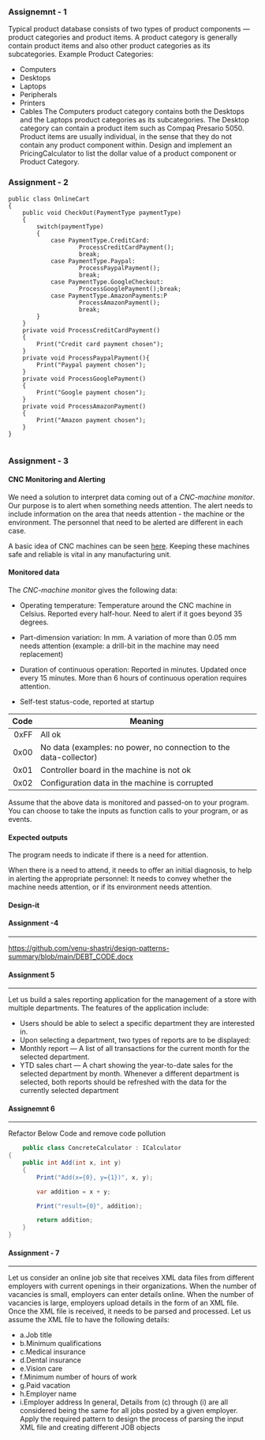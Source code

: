  ### Assignemnt - 1
Typical product database consists of two types of product components — product categories and product items. 
A product category is generally  contain product items and also other product categories as its subcategories. Example Product Categories: 
- Computers
- Desktops
- Laptops
- Peripherals 
- Printers
- Cables 
The Computers product category contains both the Desktops and the Laptops product categories as its subcategories. The Desktop category can contain a product item such as Compaq Presario 5050. Product items are usually individual, in the sense that they do not contain any product component within. 
Design and implement an PricingCalculator  to list the dollar value of a product component or Product Category.


### Assignment - 2
```
public class OnlineCart
{
    public void CheckOut(PaymentType paymentType)
    {
        switch(paymentType)
        {
            case PaymentType.CreditCard:
                    ProcessCreditCardPayment();
                    break;
            case PaymentType.Paypal:
                    ProcessPaypalPayment();
                    break;
            case PaymentType.GoogleCheckout:
                    ProcessGooglePayment();break;
            case PaymentType.AmazonPayments:P
                    ProcessAmazonPayment();
                    break;
        }
    }
    private void ProcessCreditCardPayment()
    {
        Print("Credit card payment chosen");
    }
    private void ProcessPaypalPayment(){
        Print("Paypal payment chosen");
    }
    private void ProcessGooglePayment()
    {
        Print("Google payment chosen");
    }
    private void ProcessAmazonPayment()
    {
        Print("Amazon payment chosen");
    }
}


```

### Assignment - 3
#### CNC Monitoring and Alerting

We need a solution to interpret data coming out of a _CNC-machine monitor_.
Our purpose is to alert when something needs attention.
The alert needs to include information on the area that needs attention -
the machine or the environment.
The personnel that need to be alerted are different in each case.

A basic idea of CNC machines can be seen [here](https://en.wikipedia.org/wiki/Numerical_control).
Keeping these machines safe and reliable is vital in any manufacturing unit.

#### Monitored data

The _CNC-machine monitor_ gives the following data:

- Operating temperature: Temperature around the CNC machine in Celsius.
Reported every half-hour. Need to alert if it goes beyond 35 degrees.

- Part-dimension variation: In mm. A variation of more than 0.05 mm needs attention
(example: a drill-bit in the machine may need replacement)

- Duration of continuous operation: Reported in minutes.
Updated once every 15 minutes.
More than 6 hours of continuous operation requires attention.

- Self-test status-code, reported at startup

| Code | Meaning |
|---:|---|
|0xFF|All ok|
|0x00|No data (examples: no power, no connection to the data-collector)|
|0x01|Controller board in the machine is not ok|
|0x02|Configuration data in the machine is corrupted|

Assume that the above data is monitored and passed-on to your program.
You can choose to take the inputs as function calls to your program, or as events.

#### Expected outputs

The program needs to indicate if there is a need for attention.

When there is a need to attend,
it needs to offer an initial diagnosis,
to help in alerting the appropriate personnel:
It needs to convey whether the machine needs attention,
or if its environment needs attention.

#### Design-it

#### Assignment -4 
---
https://github.com/venu-shastri/design-patterns-summary/blob/main/DEBT_CODE.docx

#### Assignment 5
---
Let us build a sales reporting application for the management of a store with multiple departments. The features of the application include:

- Users should be able to select a specific department they are interested in.
- Upon selecting a department, two types of reports are to be displayed:
- Monthly report — A list of all transactions for the current month for the selected department.
- YTD sales chart — A chart showing the year-to-date sales for the selected department by month.
	Whenever a different department is selected, both reports should be refreshed with the data for the currently selected department 

#### Assignemnt 6
---
Refactor Below Code and remove code pollution
``` C#
	public class ConcreteCalculator : ICalculator
{
    public int Add(int x, int y)
    {
        Print("Add(x={0}, y={1})", x, y);

        var addition = x + y;

        Print("result={0}", addition);

        return addition;
    }
}

```

#### Assignment - 7 
----
Let us consider an online job site that receives XML data files from different employers with current openings in their organizations. When the number of vacancies is small, employers can enter details online. When the number of vacancies is large, employers upload details in the form of an XML file. Once the XML file is received, it needs to be parsed and processed. Let us assume the XML file to have the following details: 
-  a.Job title
- b.Minimum qualifications
- c.Medical insurance 
- d.Dental insurance
- e.Vision care
- f.Minimum number of hours of work 
- g.Paid vacation 
- h.Employer name 
- i.Employer address In general,
 Details from (c) through (i) are all considered being the same for all jobs posted by a given employer. Apply the required pattern to design the process of parsing the input XML file and creating different JOB objects




